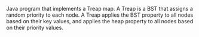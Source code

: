 Java program that implements a Treap map. A Treap is a BST that assigns a random priority to each node. A Treap applies the BST property to all nodes based on their key values, and applies the heap property to all nodes based on their priority values.
